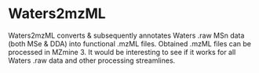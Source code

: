 # Waters2mzML
Waters2mzML converts &amp; subsequently annotates Waters .raw MSn data (both MSe &amp; DDA) into functional .mzML files. Obtained .mzML files can be processed in MZmine 3. It would be interesting to see if it works for all Waters .raw data and other processing streamlines.
